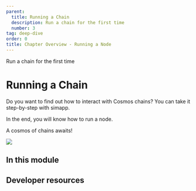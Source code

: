 ```yaml
---
parent:
  title: Running a Chain
  description: Run a chain for the first time
  number: 3
tag: deep-dive
order: 0
title: Chapter Overview - Running a Node
---
```


<div class="tm-overline tm-rf-1 tm-lh-title tm-medium tm-muted">Run a chain for the first time</div>
<h1 class="mt-4 mb-6">Running a Chain</h1>

Do you want to find out how to interact with Cosmos chains? You can take it step-by-step with simapp.

In the end, you will know how to run a node.

A cosmos of chains awaits!

![](/cosmos_dev_portal_module-04-lp.png)

## In this module

<card-module/>

## Developer resources

<div v-for="resource in $themeConfig.resources">
  <Resource 
    :title="resource.title"
    :description="resource.description"
    :links="resource.links"
    :image="resource.image"
    :large="true"
  />
  <br/>
</div>
